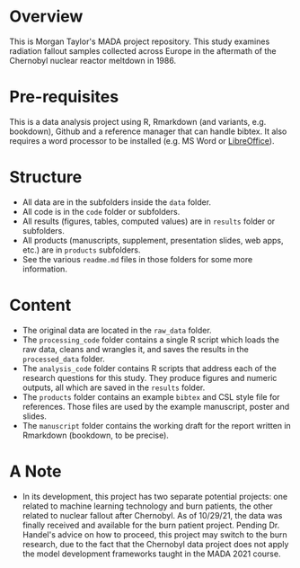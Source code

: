# Overview

This is Morgan Taylor's MADA project repository. This study examines radiation fallout samples collected across Europe in the aftermath of the Chernobyl nuclear reactor meltdown in 1986.

# Pre-requisites

This is a data analysis project using R, Rmarkdown (and variants, e.g. bookdown), Github and a reference manager that can handle bibtex. It also requires a word processor to be installed (e.g. MS Word or [LibreOffice](https://www.libreoffice.org/)).

# Structure

* All data are in the subfolders inside the `data` folder.
* All code is in the `code` folder or subfolders.
* All results (figures, tables, computed values) are in `results` folder or subfolders.
* All products (manuscripts, supplement, presentation slides, web apps, etc.) are in `products` subfolders.
* See the various `readme.md` files in those folders for some more information.

# Content 

* The original data are located in the `raw_data` folder. 
* The `processing_code` folder contains a single R script which loads the raw data, cleans and wrangles it, and saves the results in the `processed_data` folder.
* The `analysis_code` folder contains R scripts that address each of the research questions for this study. They produce figures and numeric outputs, all which are saved in the `results` folder.
* The `products` folder contains an example `bibtex` and CSL style file for references. Those files are used by the example manuscript, poster and slides.
* The  `manuscript` folder contains the working draft for the report written in Rmarkdown (bookdown, to be precise). 

# A Note

* In its development, this project has two separate potential projects: one related to machine learning technology and burn patients, the other related to nuclear fallout after Chernobyl. As of 10/29/21, the data was finally received and available for the burn patient project. Pending Dr. Handel's advice on how to proceed, this project may switch to the burn research, due to the fact that the Chernobyl data project does not apply the model development frameworks taught in the MADA 2021 course.
